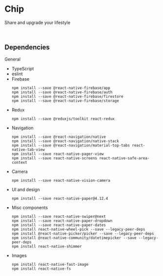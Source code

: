 # Chip
Share and upgrade your lifestyle

<br/>

## Dependencies
General
- TypeScript
- eslint
- Firebase
    ```
    npm install --save @react-native-firebase/app
    npm install --save @react-native-firebase/auth
    npm install --save @react-native-firebase/firestore
    npm install --save @react-native-firebase/storage
    ```
- Redux
    ```
    npm install --save @reduxjs/toolkit react-redux
    ```
- Navigation
    ```
    npm install --save @react-navigation/native
    npm install --save @react-navigation/native-stack
    npm install --save @react-navigation/material-top-tabs react-native-tab-view
    npm install --save react-native-pager-view
    npm install --save react-native-screens react-native-safe-area-context
    ```
- Camera
    ```
    npm install --save react-native-vision-camera
    ```
- UI and design
    ```
    npm install --save react-native-paper@4.12.4
    ```
- Misc components
    ```
    npm install --save react-native-swiper@next
    npm install --save react-native-paper-dropdown
    npm install --save react-native-paper-dates
    npm install react-native-wheel-pick --save --legacy-peer-deps
    npm install @react-native-picker/picker --save --legacy-peer-deps
    npm install @react-native-community/datetimepicker --save --legacy-peer-deps
    npm install react-native-shimmer
    ```
- Images
    ```
    npm install react-native-fast-image
    npm install react-native-fs
    ```

